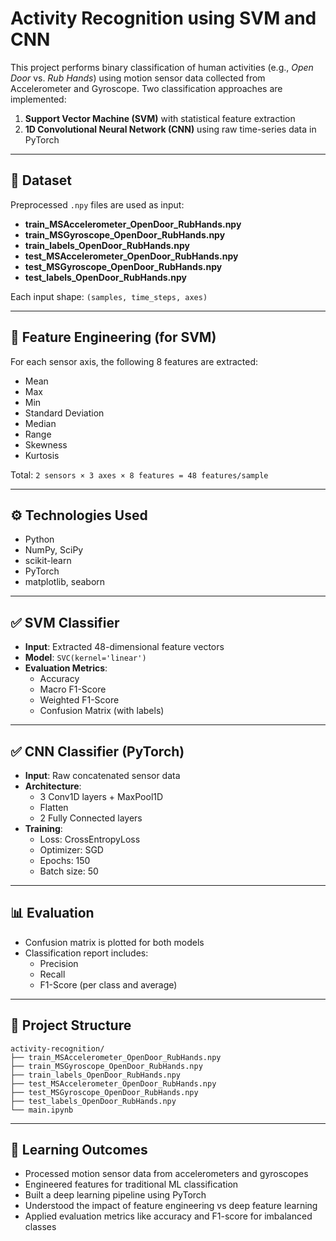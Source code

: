 # Activity Recognition using SVM and CNN

This project performs binary classification of human activities (e.g., *Open Door* vs. *Rub Hands*) using motion sensor data collected from Accelerometer and Gyroscope. Two classification approaches are implemented:

1. **Support Vector Machine (SVM)** with statistical feature extraction
2. **1D Convolutional Neural Network (CNN)** using raw time-series data in PyTorch

---

## 📂 Dataset

Preprocessed `.npy` files are used as input:

- **train_MSAccelerometer_OpenDoor_RubHands.npy**
- **train_MSGyroscope_OpenDoor_RubHands.npy**
- **train_labels_OpenDoor_RubHands.npy**
- **test_MSAccelerometer_OpenDoor_RubHands.npy**
- **test_MSGyroscope_OpenDoor_RubHands.npy**
- **test_labels_OpenDoor_RubHands.npy**

Each input shape: `(samples, time_steps, axes)`

---

## 🧮 Feature Engineering (for SVM)

For each sensor axis, the following 8 features are extracted:
- Mean
- Max
- Min
- Standard Deviation
- Median
- Range
- Skewness
- Kurtosis

Total: `2 sensors × 3 axes × 8 features = 48 features/sample`

---

## ⚙️ Technologies Used

- Python
- NumPy, SciPy
- scikit-learn
- PyTorch
- matplotlib, seaborn

---

## ✅ SVM Classifier

- **Input**: Extracted 48-dimensional feature vectors
- **Model**: `SVC(kernel='linear')`
- **Evaluation Metrics**:
  - Accuracy
  - Macro F1-Score
  - Weighted F1-Score
  - Confusion Matrix (with labels)

---

## ✅ CNN Classifier (PyTorch)

- **Input**: Raw concatenated sensor data
- **Architecture**:
  - 3 Conv1D layers + MaxPool1D
  - Flatten
  - 2 Fully Connected layers
- **Training**:
  - Loss: CrossEntropyLoss
  - Optimizer: SGD
  - Epochs: 150
  - Batch size: 50

---

## 📊 Evaluation

- Confusion matrix is plotted for both models
- Classification report includes:
  - Precision
  - Recall
  - F1-Score (per class and average)

---

## 📁 Project Structure

```
activity-recognition/
├── train_MSAccelerometer_OpenDoor_RubHands.npy
├── train_MSGyroscope_OpenDoor_RubHands.npy
├── train_labels_OpenDoor_RubHands.npy
├── test_MSAccelerometer_OpenDoor_RubHands.npy
├── test_MSGyroscope_OpenDoor_RubHands.npy
├── test_labels_OpenDoor_RubHands.npy
└── main.ipynb
```

---

## 📘 Learning Outcomes

- Processed motion sensor data from accelerometers and gyroscopes
- Engineered features for traditional ML classification
- Built a deep learning pipeline using PyTorch
- Understood the impact of feature engineering vs deep feature learning
- Applied evaluation metrics like accuracy and F1-score for imbalanced classes




